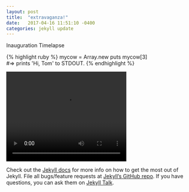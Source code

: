 ```yaml
---
layout: post
title:  "extravaganza!"
date:   2017-04-16 11:51:10 -0400
categories: jekyll update
---
```

Inauguration Timelapse

{% highlight ruby %}
mycow = Array.new
    puts mycow[3]  
#=> prints 'Hi, Tom' to STDOUT.
{% endhighlight %}

<video width="320" height="240" controls>
   <source src="/assets/video/Inauguration_Timelapse.mp4" type="video/mp4">
   <source src="movie.ogg" type="video/ogg">
     Your browser does not support the video tag.
</video> 

Check out the [Jekyll docs][jekyll-docs] for more info on how to get the most out of Jekyll. File all bugs/feature requests at [Jekyll’s GitHub repo][jekyll-gh]. If you have questions, you can ask them on [Jekyll Talk][jekyll-talk].

[jekyll-docs]: https://jekyllrb.com/docs/home
[jekyll-gh]:   https://github.com/jekyll/jekyll
[jekyll-talk]: https://talk.jekyllrb.com/
